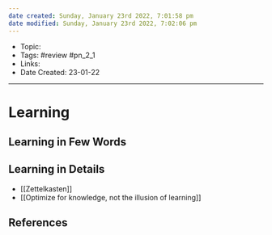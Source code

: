 ```yaml
---
date created: Sunday, January 23rd 2022, 7:01:58 pm
date modified: Sunday, January 23rd 2022, 7:02:06 pm
---
```



- Topic:
- Tags: #review #pn_2_1
- Links:
- Date Created: 23-01-22

---

# Learning

## Learning in Few Words

## Learning in Details

  - [[Zettelkasten]]
  - [[Optimize for knowledge, not the illusion of learning]]

## References
